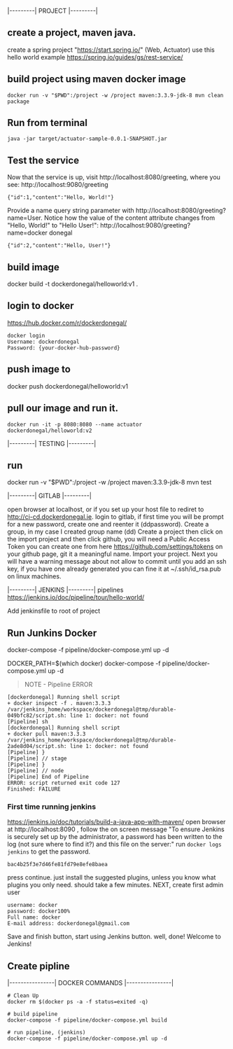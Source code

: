 |---------|
  PROJECT
|---------|

## create a project, maven java.
create a spring project "https://start.spring.io/" (Web, Actuator)
use this hello world example
https://spring.io/guides/gs/rest-service/

## build project using maven docker image
```
docker run -v "$PWD":/project -w /project maven:3.3.9-jdk-8 mvn clean package
```

## Run from terminal
```
java -jar target/actuator-sample-0.0.1-SNAPSHOT.jar
```
## Test the service
Now that the service is up, visit http://localhost:8080/greeting, where you see:
http://localhost:9080/greeting
```
{"id":1,"content":"Hello, World!"}
```

Provide a name query string parameter with http://localhost:8080/greeting?name=User. Notice how the value of the content attribute changes from "Hello, World!" to "Hello User!":
http://localhost:9080/greeting?name=docker donegal
```
{"id":2,"content":"Hello, User!"}
```

## build image
docker build -t dockerdonegal/helloworld:v1 .

## login to docker 
https://hub.docker.com/r/dockerdonegal/
```
docker login
Username: dockerdonegal
Password: {your-docker-hub-password}
```
## push image to 
docker push dockerdonegal/helloworld:v1

## pull our image and run it.
```
docker run -it -p 8080:8080 --name actuator dockerdonegal/helloworld:v2
```

|---------|
  TESTING
|---------|

## run 
docker run -v "$PWD":/project -w /project maven:3.3.9-jdk-8 mvn test

|---------|
  GITLAB
|---------|

open browser at localhost, or if you set up your host file to rediret to http://ci-cd.dockerdonegal.ie.
login to gitlab, if first time you will be prompt for a new password, create one and reenter it (ddpassword).
Create a group, in my case I created group name (dd)
Create a project then click on the import project and then click github, you will need a Public Access Token you can create one from here https://github.com/settings/tokens on your github page, git it a meaningful name.
Import your project.
Next you will have a warning message about not allow to commit until you add an ssh key, if you have one already generated you can fine it at ~/.ssh/id_rsa.pub on linux machines.


|---------|
  JENKINS
|---------|
pipelines
https://jenkins.io/doc/pipeline/tour/hello-world/

Add jenkinsfile to root of project

## Run Junkins Docker
docker-compose -f pipeline/docker-compose.yml up -d

DOCKER_PATH=$(which docker) docker-compose -f pipeline/docker-compose.yml up -d
> NOTE - Pipeline ERROR
```
[dockerdonegal] Running shell script
+ docker inspect -f . maven:3.3.3
/var/jenkins_home/workspace/dockerdonegal@tmp/durable-049bfc82/script.sh: line 1: docker: not found
[Pipeline] sh
[dockerdonegal] Running shell script
+ docker pull maven:3.3.3
/var/jenkins_home/workspace/dockerdonegal@tmp/durable-2ade8d04/script.sh: line 1: docker: not found
[Pipeline] }
[Pipeline] // stage
[Pipeline] }
[Pipeline] // node
[Pipeline] End of Pipeline
ERROR: script returned exit code 127
Finished: FAILURE
``` 

### First time running jenkins
https://jenkins.io/doc/tutorials/build-a-java-app-with-maven/
open browser at http://localhost:8090 , follow the on screen message "To ensure Jenkins is securely set up by the administrator, a password has been written to the log (not sure where to find it?) and this file on the server:"
run `docker logs jenkins` to get the password.
```
bac4b25f3e7d46fe81fd79e8efe8baea
```
press continue.
just install the suggested plugins, unless you know what plugins you only need.
should take a few minutes.
NEXT, create first admin user
```
username: docker
password: docker100%
Full name: docker
E-mail address: dockerdonegal@gmail.com
```
Save and finish button, start using Jenkins button.
well, done! Welcome to Jenkins!

## Create pipline


|----------------|
  DOCKER COMMANDS
|----------------|
```
# Clean Up
docker rm $(docker ps -a -f status=exited -q)

# build pipeline
docker-compose -f pipeline/docker-compose.yml build

# run pipeline, (jenkins)
docker-compose -f pipeline/docker-compose.yml up -d


```